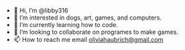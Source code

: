 - 👋 Hi, I’m @libby316
- 👀 I’m interested in dogs, art, games, and computers.
- 🌱 I’m currently learning how to code.
- 💞️ I’m looking to collaborate on programes to make games.
- 📫 How to reach me email oliviahaubrich@gmail.com

<!---
libby316/libby316 is a ✨ special ✨ repository because its `README.md` (this file) appears on your GitHub profile.
You can click the Preview link to take a look at your changes.
--->

